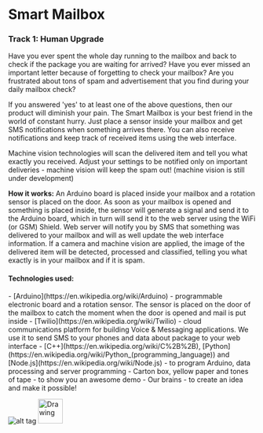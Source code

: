 # Smart Mailbox

<h3>Track 1: Human Upgrade</h3>

Have you ever spent the whole day running to the mailbox and back to check if the package you are waiting for arrived? Have you ever missed an important letter because of forgetting to check your mailbox? Are you frustrated about tons of spam and advertisement that you find during your daily mailbox check?

If you answered 'yes' to at least one of the above questions, then our product will diminish your pain. The Smart Mailbox is your best friend in the world of constant hurry. Just place a sensor inside your mailbox and get SMS notifications when something arrives there. You can also receive notifications and keep track of received items using the web interface.

Machine vision technologies will scan the delivered item and tell you what exactly you received. Adjust your settings to be notified only on important deliveries - machine vision will keep the spam out! (machine vision is still under development)

<b>How it works:</b> An Arduino board is placed inside your mailbox and a rotation sensor is placed on the door. As soon as your mailbox is opened and something is placed inside, the sensor will generate a signal and send it to the Arduino board, which in turn will send it to the web server using the WiFi (or GSM) Shield. Web server will notify you by SMS that something was delivered to your mailbox and will as well update the web interface information. If a camera and machine vision are applied, the image of the delivered item will be detected, processed and classified, telling you what exactly is in your mailbox and if it is spam. 

<h4>Technologies used:</h4>
- [Arduino](https://en.wikipedia.org/wiki/Arduino) - programmable electronic board and a rotation sensor. The sensor is placed on the door of the mailbox to catch the moment when the door is opened and mail is put inside
- [Twilio](https://en.wikipedia.org/wiki/Twilio) - cloud communications platform for building Voice & Messaging applications. We use it to send SMS to your phones and data about package to your web interface
- [C++](https://en.wikipedia.org/wiki/C%2B%2B), [Python](https://en.wikipedia.org/wiki/Python_(programming_language)) and [Node.js](https://en.wikipedia.org/wiki/Node.js) -  to program Arduino, data processing and server programming
- Carton box, yellow paper and tones of tape - to show you an awesome demo
- Our brains - to create an idea and make it possible!

![alt tag](https://github.com/katerynaCh/Smart-Mailbox/blob/master/zqjm2a-ys9s.jpg)
<img src="https://github.com/katerynaCh/Smart-Mailbox/blob/master/In0RYvTB4qY.jpg" alt="Drawing" style="width: 50px;"/>
